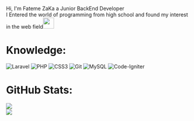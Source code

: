 Hi, I'm Fateme ZaKa a Junior BackEnd Developer<br>
I Entered the world of programming from high school and found my interest in the web field<img src="https://emojis.slackmojis.com/emojis/images/1660415350/60615/raising-hands.gif?1660415350" width="30"/>

# Knowledge:
![Laravel](https://img.shields.io/badge/laravel-%23FF2D20.svg?style=for-the-badge&logo=laravel&logoColor=white) ![PHP](https://img.shields.io/badge/php-%23777BB4.svg?style=for-the-badge&logo=php&logoColor=white) ![CSS3](https://img.shields.io/badge/css3-%231572B6.svg?style=for-the-badge&logo=css3&logoColor=white) ![Git](https://img.shields.io/badge/git-%23F05033.svg?style=for-the-badge&logo=git&logoColor=white) ![MySQL](https://img.shields.io/badge/mysql-4479A1.svg?style=for-the-badge&logo=mysql&logoColor=white) ![Code-Igniter](https://img.shields.io/badge/CodeIgniter-%23EF4223.svg?style=for-the-badge&logo=codeIgniter&logoColor=white)
# GitHub Stats:
![](https://github-readme-stats.vercel.app/api/top-langs/?username=ftm-zaka02&theme=monokai&hide_border=false&include_all_commits=false&count_private=true&layout=compact)         
![](https://github-readme-streak-stats.herokuapp.com/?user=ftm-zaka02&theme=monokai&hide_border=false)



<!-- Proudly created with GPRM ( https://gprm.itsvg.in ) -->
